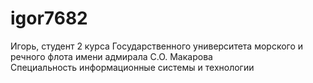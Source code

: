 # igor7682

Игорь, студент 2 курса Государственного университета морского и речного флота имени адмирала С.О. Макарова<br>
Специальность информационные системы и технологии
